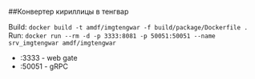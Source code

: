 ##Конвертер кириллицы в тенгвар
 
Build:
 `docker build -t amdf/imgtengwar -f build/package/Dockerfile .`
Run:
 `docker run --rm -d -p 3333:8081 -p 50051:50051 --name srv_imgtengwar amdf/imgtengwar`

 * :3333 - web gate
 * :50051 - gRPC